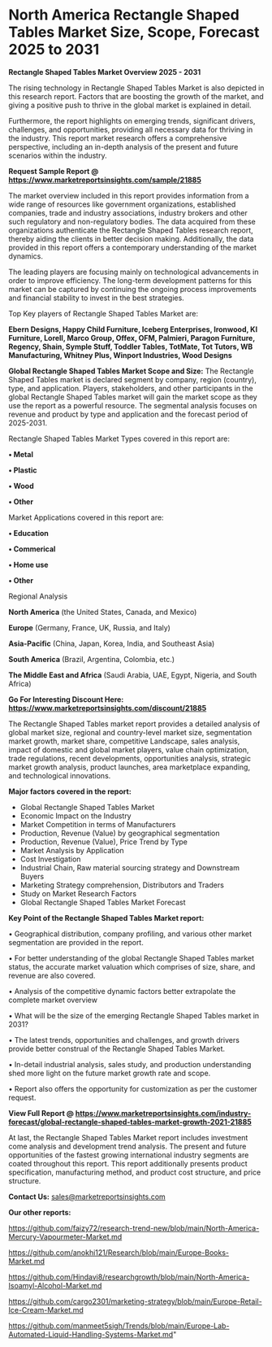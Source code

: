 # North America Rectangle Shaped Tables Market Size, Scope, Forecast 2025 to 2031

<Strong> Rectangle Shaped Tables Market Overview 2025 - 2031</strong>

The rising technology in Rectangle Shaped Tables Market is also depicted in this research report. Factors that are boosting the growth of the market, and giving a positive push to thrive in the global market is explained in detail.

Furthermore, the report highlights on emerging trends, significant drivers, challenges, and opportunities, providing all necessary data for thriving in the industry. This report market research offers a comprehensive perspective, including an in-depth analysis of the present and future scenarios within the industry.

<strong>Request Sample Report @ <a href=https://www.marketreportsinsights.com/sample/21885>https://www.marketreportsinsights.com/sample/21885</a></strong>

The market overview included in this report provides information from a wide range of resources like government organizations, established companies, trade and industry associations, industry brokers and other such regulatory and non-regulatory bodies. The data acquired from these organizations authenticate the Rectangle Shaped Tables research report, thereby aiding the clients in better decision making. Additionally, the data provided in this report offers a contemporary understanding of the market dynamics.

The leading players are focusing mainly on technological advancements in order to improve efficiency. The long-term development patterns for this market can be captured by continuing the ongoing process improvements and financial stability to invest in the best strategies.

Top Key players of Rectangle Shaped Tables Market are:

<strong>Ebern Designs, Happy Child Furniture, Iceberg Enterprises, Ironwood, KI Furniture, Lorell, Marco Group, Offex, OFM, Palmieri, Paragon Furniture, Regency, Shain, Symple Stuff, Toddler Tables, TotMate, Tot Tutors, WB Manufacturing, Whitney Plus, Winport Industries, Wood Designs</strong>

<strong><b>Global Rectangle Shaped Tables Market Scope and Size:</b></strong>
The Rectangle Shaped Tables market is declared segment by company, region (country), type, and application. Players, stakeholders, and other participants in the global Rectangle Shaped Tables market will gain the market scope as they use the report as a powerful resource. The segmental analysis focuses on revenue and product by type and application and the forecast period of 2025-2031.

Rectangle Shaped Tables Market Types covered in this report are:

<strong>• Metal

• Plastic

• Wood

• Other</strong>

Market Applications covered in this report are:

<strong>• Education

• Commerical

• Home use

• Other</strong> 

Regional Analysis

<strong>North America</strong> (the United States, Canada, and Mexico)

<strong>Europe</strong> (Germany, France, UK, Russia, and Italy)

<strong>Asia-Pacific</strong> (China, Japan, Korea, India, and Southeast Asia)

<strong>South America</strong> (Brazil, Argentina, Colombia, etc.)

<strong>The Middle East and Africa</strong> (Saudi Arabia, UAE, Egypt, Nigeria, and South Africa)

<strong>Go For Interesting Discount Here: <a href=https://www.marketreportsinsights.com/discount/21885>https://www.marketreportsinsights.com/discount/21885</a></strong>

The Rectangle Shaped Tables market report provides a detailed analysis of global market size, regional and country-level market size, segmentation market growth, market share, competitive Landscape, sales analysis, impact of domestic and global market players, value chain optimization, trade regulations, recent developments, opportunities analysis, strategic market growth analysis, product launches, area marketplace expanding, and technological innovations.

<strong><b>Major factors covered in the report:</b></strong>
<ul>
  <li>Global Rectangle Shaped Tables Market </li>
  <li>Economic Impact on the Industry</li>
  <li>Market Competition in terms of Manufacturers</li>
  <li>Production, Revenue (Value) by geographical segmentation</li>
  <li>Production, Revenue (Value), Price Trend by Type</li>
  <li>Market Analysis by Application</li>
  <li>Cost Investigation</li>
  <li>Industrial Chain, Raw material sourcing strategy and Downstream Buyers</li>
  <li>Marketing Strategy comprehension, Distributors and Traders</li>
  <li>Study on Market Research Factors</li>
  <li>Global Rectangle Shaped Tables Market Forecast</li>
</ul>

<strong><b>Key Point of the Rectangle Shaped Tables Market report:</b></strong>

• Geographical distribution, company profiling, and various other market segmentation are provided in the report.

• For better understanding of the global Rectangle Shaped Tables market status, the accurate market valuation which comprises of size, share, and revenue are also covered.

• Analysis of the competitive dynamic factors better extrapolate the complete market overview

• What will be the size of the emerging Rectangle Shaped Tables market in 2031?

• The latest trends, opportunities and challenges, and growth drivers provide better construal of the Rectangle Shaped Tables Market.

• In-detail industrial analysis, sales study, and production understanding shed more light on the future market growth rate and scope.

• Report also offers the opportunity for customization as per the customer request.

<strong><b>View Full Report @ <a href=https://www.marketreportsinsights.com/industry-forecast/global-rectangle-shaped-tables-market-growth-2021-21885>https://www.marketreportsinsights.com/industry-forecast/global-rectangle-shaped-tables-market-growth-2021-21885</a></b></strong>


At last, the Rectangle Shaped Tables Market report includes investment come analysis and development trend analysis. The present and future opportunities of the fastest growing international industry segments are coated throughout this report. This report additionally presents product specification, manufacturing method, and product cost structure, and price structure.

<strong>Contact Us:</strong>
sales@marketreportsinsights.com

<strong>Our other reports:</strong>

<a href=https://github.com/faizy72/research-trend-new/blob/main/North-America-Mercury-Vapourmeter-Market.md>https://github.com/faizy72/research-trend-new/blob/main/North-America-Mercury-Vapourmeter-Market.md</a>

<a href=https://github.com/anokhi121/Research/blob/main/Europe-Books-Market.md>https://github.com/anokhi121/Research/blob/main/Europe-Books-Market.md</a>

<a href=https://github.com/Hindavi8/researchgrowth/blob/main/North-America-Isoamyl-Alcohol-Market.md>https://github.com/Hindavi8/researchgrowth/blob/main/North-America-Isoamyl-Alcohol-Market.md</a>

<a href=https://github.com/cargo2301/marketing-strategy/blob/main/Europe-Retail-Ice-Cream-Market.md>https://github.com/cargo2301/marketing-strategy/blob/main/Europe-Retail-Ice-Cream-Market.md</a>

<a href=https://github.com/manmeet5sigh/Trends/blob/main/Europe-Lab-Automated-Liquid-Handling-Systems-Market.md>https://github.com/manmeet5sigh/Trends/blob/main/Europe-Lab-Automated-Liquid-Handling-Systems-Market.md</a>"
